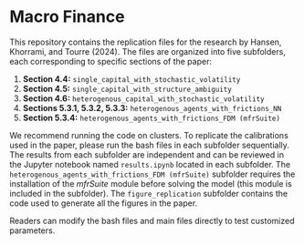 # Macro Finance

This repository contains the replication files for the research by Hansen, Khorrami, and Tourre (2024). The files are organized into five subfolders, each corresponding to specific sections of the paper:

1. **Section 4.4:** `single_capital_with_stochastic_volatility`
2. **Section 4.5:** `single_capital_with_structure_ambiguity`
3. **Section 4.6:** `heterogenous_capital_with_stochastic_volatility`
4. **Sections 5.3.1, 5.3.2, 5.3.3:** `heterogenous_agents_with_frictions_NN`
5. **Section 5.3.4:** `heterogenous_agents_with_frictions_FDM (mfrSuite)`

We recommend running the code on clusters. To replicate the calibrations used in the paper, please run the bash files in each subfolder sequentially. The results from each subfolder are independent and can be reviewed in the Jupyter notebook named `results.ipynb` located in each subfolder. The `heterogenous_agents_with_frictions_FDM (mfrSuite)` subfolder requires the installation of the _mfrSuite_ module before solving the model (this module is included in the subfolder). The `figure_replication` subfolder contains the code used to generate all the figures in the paper.

Readers can modify the bash files and main files directly to test customized parameters.
